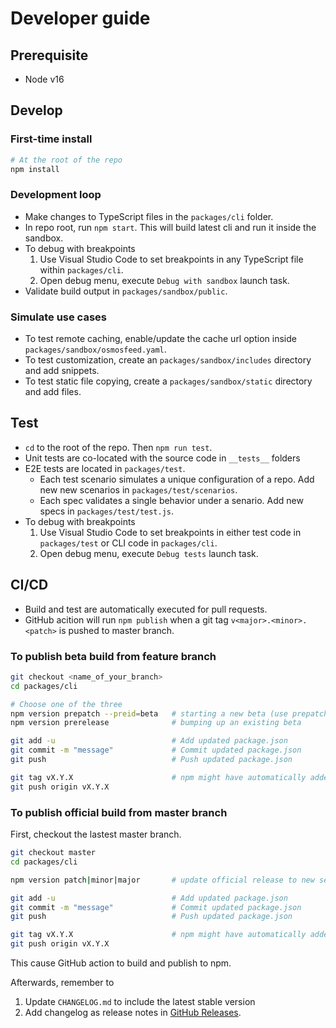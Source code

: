 # Developer guide

## Prerequisite

- Node v16

## Develop

### First-time install

```bash
# At the root of the repo
npm install
```

### Development loop

- Make changes to TypeScript files in the `packages/cli` folder.
- In repo root, run `npm start`. This will build latest cli and run it inside the sandbox.
- To debug with breakpoints
  1. Use Visual Studio Code to set breakpoints in any TypeScript file within `packages/cli`.
  2. Open debug menu, execute `Debug with sandbox` launch task.
- Validate build output in `packages/sandbox/public`.

### Simulate use cases

- To test remote caching, enable/update the cache url option inside `packages/sandbox/osmosfeed.yaml`.
- To test customization, create an `packages/sandbox/includes` directory and add snippets.
- To test static file copying, create a `packages/sandbox/static` directory and add files.

## Test

- `cd` to the root of the repo. Then `npm run test`.
- Unit tests are co-located with the source code in `__tests__` folders
- E2E tests are located in `packages/test`.
  - Each test scenario simulates a unique configuration of a repo. Add new new scenarios in `packages/test/scenarios`.
  - Each spec validates a single behavior under a senario. Add new specs in `packages/test/test.js`.
- To debug with breakpoints
  1. Use Visual Studio Code to set breakpoints in either test code in `packages/test` or CLI code in `packages/cli`.
  2. Open debug menu, execute `Debug tests` launch task.

## CI/CD

- Build and test are automatically executed for pull requests.
- GitHub acition will run `npm publish` when a git tag `v<major>.<minor>.<patch>` is pushed to master branch.

### To publish beta build from feature branch

```bash
git checkout <name_of_your_branch>
cd packages/cli

# Choose one of the three
npm version prepatch --preid=beta   # starting a new beta (use prepatch|preminor|preemajor as needed)
npm version prerelease              # bumping up an existing beta

git add -u                          # Add updated package.json
git commit -m "message"             # Commit updated package.json
git push                            # Push updated package.json

git tag vX.Y.X                      # npm might have automatically added a tag. If not, perform the step manually
git push origin vX.Y.X
```

### To publish official build from master branch

First, checkout the lastest master branch.

```bash
git checkout master
cd packages/cli

npm version patch|minor|major       # update official release to new semver

git add -u                          # Add updated package.json
git commit -m "message"             # Commit updated package.json
git push                            # Push updated package.json

git tag vX.Y.X                      # npm might have automatically added a tag. If not, perform the step manually
git push origin vX.Y.X
```

This cause GitHub action to build and publish to npm.

Afterwards, remember to

1. Update `CHANGELOG.md` to include the latest stable version
2. Add changelog as release notes in [GitHub Releases](https://github.com/osmoscraft/osmosfeed/tags).
